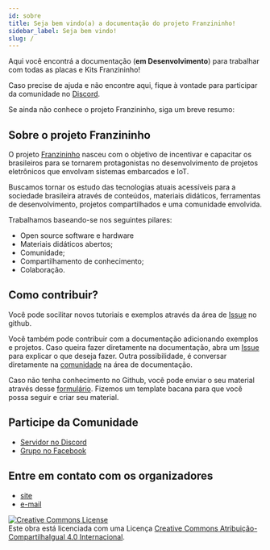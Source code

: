 ```yaml
---
id: sobre
title: Seja bem vindo(a) a documentação do projeto Franzininho!
sidebar_label: Seja bem vindo!
slug: /
---
```


Aqui você encontrá a documentação (**em Desenvolvimento**) para trabalhar com todas as placas e Kits Franzininho!

Caso precise de ajuda e não encontre aqui, fique à vontade para participar da comunidade no [Discord](https://discord.gg/H5kENmWGaz).

Se ainda não conhece o projeto Franzininho, siga um breve resumo:

## Sobre o projeto Franzininho

O projeto [Franzininho](https://franzininho.com.br/) nasceu com o objetivo de incentivar e capacitar os brasileiros para se tornarem protagonistas no desenvolvimento de projetos eletrônicos que envolvam sistemas embarcados e IoT. 

Buscamos tornar os estudo das tecnologias atuais acessíveis para a sociedade brasileira através de conteúdos, materiais didáticos, ferramentas de desenvolvimento, projetos compartilhados e uma comunidade envolvida.

Trabalhamos baseando-se nos seguintes pilares:

- Open source software e hardware
- Materiais didáticos abertos;
- Comunidade;
- Compartilhamento de conhecimento;
- Colaboração.

## Como contribuir?

Você pode socilitar novos tutoriais e exemplos através da área de [Issue](https://github.com/Franzininho/docs-franzininho-site/issues) no github.

Você também pode contribuir com a documentação adicionando exemplos e projetos. Caso queira fazer diretamente na documentação, abra um [Issue](https://github.com/Franzininho/docs-franzininho-site/issues) para explicar o que deseja fazer. Outra possibilidade, é conversar diretamente na [comunidade](https://discord.gg/H5kENmWGaz) na área de documentação.

Caso não tenha conhecimento no Github, você pode enviar o seu material através desse [formulário](https://forms.gle/dGNfK3xaGK2BvRPp9). Fizemos um template bacana para que você possa seguir e criar seu material.

## Participe da Comunidade
- [Servidor no Discord](https://discord.gg/H5kENmWGaz)
- [Grupo no Facebook](https://www.facebook.com/groups/299236843857849/)

## Entre em contato com os organizadores
- [site](https://franzininho.com.br/)
- [e-mail](mailto:contato@franzininho.com.br)


[![Creative Commons License](https://i.creativecommons.org/l/by-sa/4.0/88x31.png)](http://creativecommons.org/licenses/by-sa/4.0/)  
Este obra está licenciada com uma Licença [Creative Commons Atribuição-CompartilhaIgual 4.0 Internacional](http://creativecommons.org/licenses/by-sa/4.0/).

